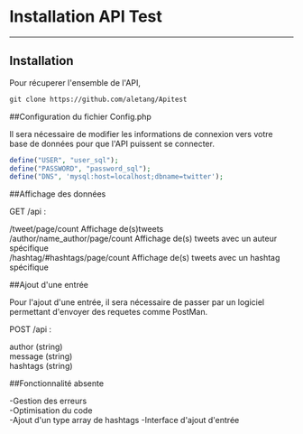 # Installation API Test
---

## Installation

Pour récuperer l'ensemble de l'API,

```Markdown
git clone https://github.com/aletang/Apitest
```

##Configuration du fichier Config.php

Il sera nécessaire de modifier les informations de connexion vers votre  
base de données pour que l'API puissent se connecter.

```PHP
define("USER", "user_sql");
define("PASSWORD", "password_sql");
define("DNS", 'mysql:host=localhost;dbname=twitter');
```

##Affichage des données

GET /api :

/tweet/page/count Affichage de(s)tweets  
/author/name_author/page/count Affichage de(s) tweets avec un auteur spécifique    
/hashtag/#hashtags/page/count Affichage de(s) tweets avec un hashtag spécifique

##Ajout d'une entrée

Pour l'ajout d'une entrée, il sera nécessaire de passer par un logiciel  
permettant d'envoyer des requetes comme PostMan.

POST /api :

author (string)   
message (string)  
hashtags (string)  

##Fonctionnalité absente

-Gestion des erreurs  
-Optimisation du code  
-Ajout d'un type array de hashtags
-Interface d'ajout d'entrée
